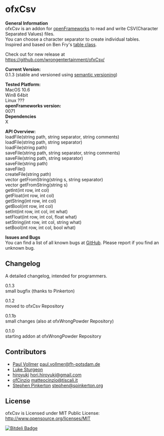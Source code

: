 # ofxCsv


**General Information**  
ofxCsv is an addon for [openFrameworks](http://www.openframeworks.cc/) to read and write CSV(Character Separated Values) files.  
You can choose a character separator to create individual tables.  
Inspired and based on Ben Fry's [table class](http://benfry.com/writing/map/Table.pde).  
  
Check out for new release at https://github.com/wrongentertainment/ofxCsv/  

**Current Version:**  
0.1.3 (stable and versioned using [semantic versioning](http://semver.org/))  
  
**Tested Platform:**  
MacOS 10.6   
Win8 64bit  
Linux ???  
**openFrameworks version:**  
0071  
**Dependencies**  
X  

**API Overview:**  
loadFile(string path, string separator, string comments)  
loadFile(string path, string separator)  
loadFile(string path)  
saveFile(string path, string separator, string comments)  
saveFile(string path, string separator)  
saveFile(string path)  
saveFile()  
createFile(string path)  
vector<string> getFromString(string s, string separator)  
vector<string> getFromString(string s)  
getInt(int row, int col)  
getFloat(int row, int col)  
getString(int row, int col)  
getBool(int row, int col)  
setInt(int row, int col, int what)  
setFloat(int row, int col, float what)  
setString(int row, int col, string what)  
setBool(int row, int col, bool what)  

**Issues and Bugs**  
You can find a list of all known bugs at [GitHub](https://github.com/wrongentertainment/ofxCsv/issues). Please report if you find an unknown bug.  


## Changelog  
A detailed changelog, intended for programmers.  
  
0.1.3  
small bugfix  (thanks to Pinkerton)  
  
0.1.2    
moved to ofxCsv Repository  

0.1.1b  
small changes (also at ofxWrongPowder Repository)

0.1.0  
starting addon at ofxWrongPowder Repository


## Contributors


- [Paul Vollmer](http://www.github.com/wrongentertainment) paul.vollmer@fh-potsdam.de
- [Luke Sturgeon](http://lukesturgeon.co.uk)
- [hiroyuki](https://github.com/hiroyuki) hori.hiroyuki@gmail.com
- [ofCinzio](https://github.com/ofCinzio) matteocinzio@tiscali.it
- [Stephen Pinkerton](https://github.com/Pinkerton) stephen@spinkerton.org


## License 
ofxCsv is Licensed under MIT Public License: http://www.opensource.org/licenses/MIT  

[![Bitdeli Badge](https://d2weczhvl823v0.cloudfront.net/WrongEntertainment/ofxcsv/trend.png)](https://bitdeli.com/free "Bitdeli Badge")

